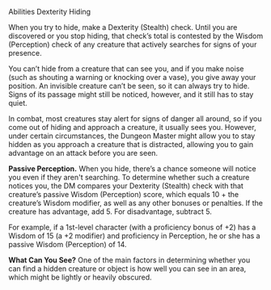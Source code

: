 Abilities
Dexterity
Hiding
        <p>
          When you try to hide, make a Dexterity (Stealth) check. Until you are discovered or you stop hiding, that check’s total is contested by the Wisdom (Perception) check of any creature that actively searches for signs of your presence.
        </p>
        <p>
          You can’t hide from a creature that can see you, and if you make noise (such as shouting a warning or knocking over a vase), you give away your position. An invisible creature can’t be seen, so it can always try to hide. Signs of its passage might still be noticed, however, and it still has to stay quiet.
        </p>
        <p>
          In combat, most creatures stay alert for signs of danger all around, so if you come out of hiding and approach a creature, it usually sees you. However, under certain circumstances, the Dungeon Master might allow you to stay hidden as you approach a creature that is distracted, allowing you to gain advantage on an attack before you are seen.
        </p>
        <p>
          <strong>Passive Perception.</strong> When you hide, there’s a chance someone will notice you even if they aren't searching. To determine whether such a creature notices you, the DM compares your Dexterity (Stealth) check with that creature’s passive Wisdom (Perception) score, which equals 10 + the creature’s Wisdom modifier, as well as any other bonuses or penalties. If the creature has advantage, add 5. For disadvantage, subtract 5.
        </p>
        <p>
          For example, if a 1st-level character (with a proficiency bonus of +2) has a Wisdom of 15 (a +2 modifier) and proficiency in Perception, he or she has a passive Wisdom (Perception) of 14.
        </p>
        <p>
          <strong>What Can You See?</strong> One of the main factors in determining whether you can find a hidden creature or object is how well you can see in an area, which might be lightly or heavily obscured.
        </p>